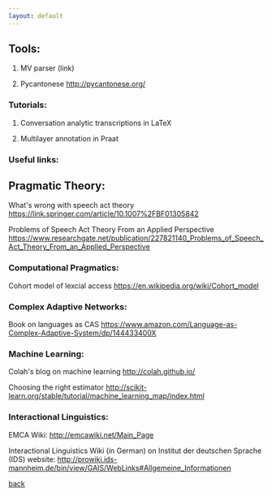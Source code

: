 ```yaml
---
layout: default
---
```


## Tools: 

1. MV parser (link)

2. Pycantonese http://pycantonese.org/

### Tutorials:

1. Conversation analytic transcriptions in LaTeX

2. Multilayer annotation in Praat

### Useful links:



## Pragmatic Theory:

What's wrong with speech act theory
https://link.springer.com/article/10.1007%2FBF01305842

Problems of Speech Act Theory From an Applied Perspective
https://www.researchgate.net/publication/227821140_Problems_of_Speech_Act_Theory_From_an_Applied_Perspective

### Computational Pragmatics:

Cohort model of lexcial access
https://en.wikipedia.org/wiki/Cohort_model


### Complex Adaptive Networks:

Book on languages as CAS
https://www.amazon.com/Language-as-Complex-Adaptive-System/dp/144433400X


### Machine Learning:

Colah's blog on machine learning
http://colah.github.io/

Choosing the right estimator
http://scikit-learn.org/stable/tutorial/machine_learning_map/index.html


### Interactional Linguistics:

EMCA Wiki:
http://emcawiki.net/Main_Page

Interactional Linguistics Wiki (in German) on Institut der deutschen Sprache (IDS) website:
http://prowiki.ids-mannheim.de/bin/view/GAIS/WebLinks#Allgemeine_Informationen

[back](./)
